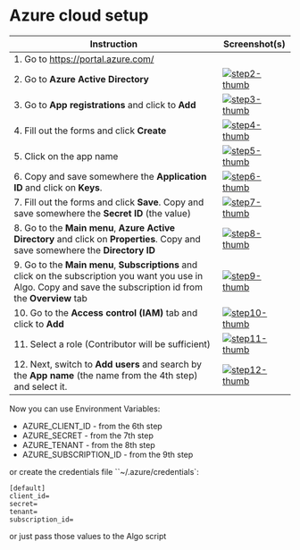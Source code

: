 # Azure cloud setup

| Instruction | Screenshot(s) |
| ----------- | ---------- |
| 1. Go to https://portal.azure.com/ | |
| 2. Go to **Azure Active Directory**  | [![step2-thumb]][step2-screen] |
| 3. Go to **App registrations** and click to **Add**  | [![step3-thumb]][step3-screen]  |
| 4. Fill out the forms and click **Create** | [![step4-thumb]][step4-screen]  |
| 5. Click on the app name | [![step5-thumb]][step5-screen]  |
| 6. Copy and save somewhere the **Application ID** and click on **Keys**. | [![step6-thumb]][step6-screen]  |
| 7. Fill out the forms and click **Save**. Copy and save somewhere the **Secret ID** (the value) | [![step7-thumb]][step7-screen]  |
| 8. Go to the **Main menu**, **Azure Active Directory** and click on **Properties**. Copy and save somewhere the **Directory ID**  | [![step8-thumb]][step8-screen]  |
| 9. Go to the **Main menu**, **Subscriptions** and click on the subscription you want you use in Algo. Copy and save the subscription id from the **Overview** tab | [![step9-thumb]][step9-screen]  |
| 10. Go to the **Access control (IAM)** tab and click to **Add** | [![step10-thumb]][step10-screen]  |
| 11. Select a role (Contributor will be sufficient)| [![step11-thumb]][step11-screen] |
| 12. Next, switch to **Add users** and search by the **App name** (the name from the 4th step) and select it. | [![step12-thumb]][step12-screen]  |

Now you can use Environment Variables:

* AZURE_CLIENT_ID - from the 6th step
* AZURE_SECRET - from the 7th step
* AZURE_TENANT - from the 8th step
* AZURE_SUBSCRIPTION_ID - from the 9th step

or create the credentials file ``~/.azure/credentials`:

```
[default]
client_id=
secret=
tenant=
subscription_id=
```
or just pass those values to the Algo script

[step2-screen]: http://i.imgur.com/ENvSupE.png
[step3-screen]: http://i.imgur.com/sPLQaQe.jpg
[step4-screen]: http://i.imgur.com/di3xFCM.jpg
[step5-screen]: http://i.imgur.com/SipQyRA.jpg
[step6-screen]: http://i.imgur.com/RRTqV7C.jpg
[step7-screen]: http://i.imgur.com/ZnqJeVv.jpg
[step8-screen]: http://i.imgur.com/WAS8Ovl.png
[step9-screen]: http://i.imgur.com/IvTN7o1.jpg
[step10-screen]: http://i.imgur.com/j6dgo75.png
[step11-screen]: http://i.imgur.com/NUJ6k7i.jpg
[step12-screen]: http://i.imgur.com/VZv5qwb.jpg

[step2-thumb]: https://i.imgur.com/ENvSupEm.png
[step3-thumb]: https://i.imgur.com/sPLQaQem.jpg
[step4-thumb]: https://i.imgur.com/di3xFCMm.jpg
[step5-thumb]: https://i.imgur.com/SipQyRAm.jpg
[step6-thumb]: https://i.imgur.com/RRTqV7Cm.jpg
[step7-thumb]: https://i.imgur.com/ZnqJeVvm.jpg
[step8-thumb]: https://i.imgur.com/WAS8Ovlm.png
[step9-thumb]: https://i.imgur.com/IvTN7o1m.jpg
[step10-thumb]: https://i.imgur.com/j6dgo75m.png
[step11-thumb]: https://i.imgur.com/NUJ6k7im.jpg
[step12-thumb]: https://i.imgur.com/VZv5qwbm.jpg
